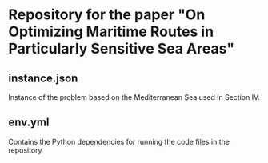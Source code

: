 # Repository for the paper "On Optimizing Maritime Routes in Particularly Sensitive Sea Areas"

## instance.json
Instance of the problem based on the Mediterranean Sea used in Section IV.

## env.yml
Contains the Python dependencies for running the code files in the repository
